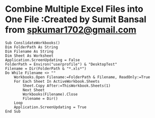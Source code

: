 # Combine Multiple Excel Files into One File :Created by Sumit Bansal from spkumar1702@gmail.com
	Sub ConslidateWorkbooks()
	Dim FolderPath As String
	Dim Filename As String
	Dim Sheet As Worksheet
	Application.ScreenUpdating = False
	FolderPath = Environ("userprofile") & "DesktopTest"
	Filename = Dir(FolderPath & "*.xls*")
	Do While Filename <> ""
		Workbooks.Open Filename:=FolderPath & Filename, ReadOnly:=True
		For Each Sheet In ActiveWorkbook.Sheets
			Sheet.Copy After:=ThisWorkbook.Sheets(1)
			Next Sheet
			Workbooks(Filename).Close
			Filename = Dir()
		Loop
		Application.ScreenUpdating = True
	End Sub
	
